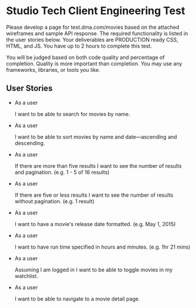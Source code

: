 # Studio Tech Client Engineering Test

Please develop a page for test.dma.com/movies based on the attached wireframes and sample API response. The required functionality is listed in the user stories below. Your deliverables are PRODUCTION ready CSS, HTML, and JS. You have up to 2 hours to complete this test.

You will be judged based on both code quality and percentage of completion. Quality is more important than completion. You may use any frameworks, libraries, or tools you like.


## User Stories

* As a user
  
  I want to be able to search for movies by name.

* As a user
  
  I want to be able to sort movies by name and date—ascending and descending.

* As a user
  
  If there are more than five results
  I want to see the number of results and pagination.
  (e.g. 1 - 5 of 16 results)

* As a user
  
  If there are five or less results
  I want to see the number of results without pagination.
  (e.g. 1 result)

* As a user
  
  I want to have a movie's release date formatted.
  (e.g. May 1, 2015)

* As a user
  
  I want to have run time specified in hours and minutes.
  (e.g. 1hr 21 mins)

* As a user
  
  Assuming I am logged in
  I want to be able to toggle movies in my watchlist.

* As a user
  
  I want to be able to navigate to a movie detail page.

